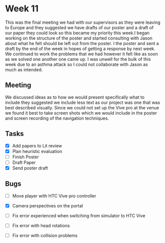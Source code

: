 # Week 11
This was the final meeting we had with our supervisors as they were leaving to Europe and they suggested we have drafts 
of our poster and a draft of our paper they could look so this became my priority this week.I began working on the structure 
of the poster and started consulting with Jason about what he felt should be left out from the poster. I the poster and 
sent a draft by the end of the week in hopes of getting a response by next week. We continued to work the problems that 
we had however it felt like as soon as we solved one another one came up. I was unwell for the bulk of this week due to 
an asthma attack so I could not collaborate with Jason as much as intended. 


## Meeting

We discussed ideas as to how we would present specifically what to include they suggested we include less text as our 
project was one that was best described visually. Since we could not set up the Vive pro at the venue we found it best to 
take screen shots which we would include in the poster and screen recording of the navigation techniques.

## Tasks

* [x] Add papers to Lit review
* [x] Plan heuristic evaluation
* [ ] Finish Poster 
* [ ] Draft Paper
* [x] Send poster draft

## Bugs

* [ ] Move player with HTC Vive pro controller
* [x] Camera perspectives on the portal
* [ ] Fix error experienced when switching from simulator to HTC Vive
* [ ] Fix error with head rotations
* [ ] Fix error with collision problems 





